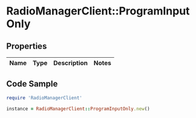 # RadioManagerClient::ProgramInputOnly

## Properties

Name | Type | Description | Notes
------------ | ------------- | ------------- | -------------

## Code Sample

```ruby
require 'RadioManagerClient'

instance = RadioManagerClient::ProgramInputOnly.new()
```


